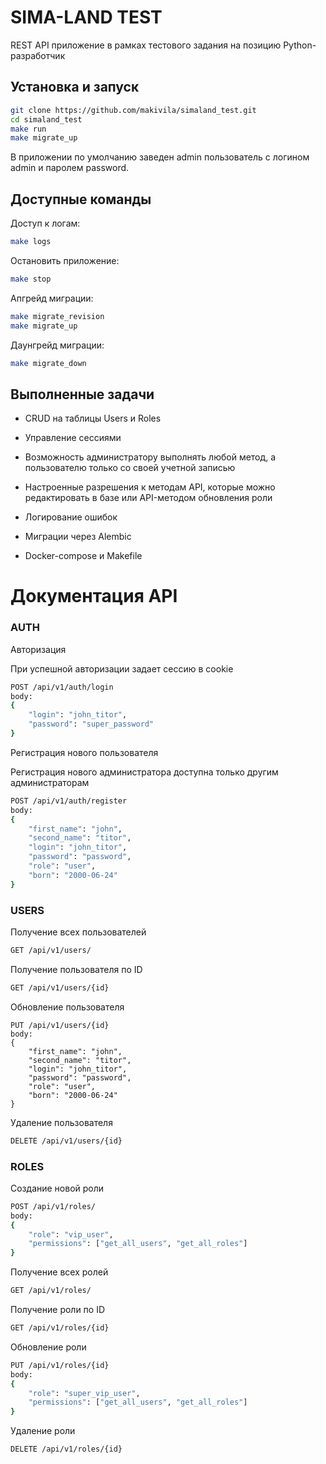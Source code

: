 # SIMA-LAND TEST
REST API приложение в рамках тестового задания на позицию Python-разработчик

## Установка и запуск

```sh
git clone https://github.com/makivila/simaland_test.git
cd simaland_test
make run
make migrate_up

```

В приложении по умолчанию заведен admin пользователь с логином admin и паролем password.

## Доступные команды
Доступ к логам:

```sh
make logs

```

Остановить приложение:

```sh
make stop

```

Апгрейд миграции:

```sh
make migrate_revision
make migrate_up

```

Даунгрейд миграции:

```sh
make migrate_down

```

## Выполненные задачи

- CRUD на таблицы Users и Roles

- Управление сессиями

- Возможность администратору выполнять любой метод, а пользователю только со своей учетной записью

- Настроенные разрешения к методам API, которые можно редактировать в базе или API-методом обновления роли

- Логирование ошибок

- Миграции через Alembic

- Docker-compose и Makefile



# Документация API


### AUTH

Авторизация

При успешной авторизации задает сессию в cookie
```sh
POST /api/v1/auth/login
body:
{
    "login": "john_titor",
    "password": "super_password"
}
```

Регистрация нового пользователя

Регистрация нового администратора доступна только другим администраторам
```sh
POST /api/v1/auth/register
body:
{
    "first_name": "john",
    "second_name": "titor",
    "login": "john_titor",
    "password": "password",
    "role": "user",
    "born": "2000-06-24"
}
```

### USERS

Получение всех пользователей
```sh
GET /api/v1/users/
```

Получение пользователя по ID
```sh
GET /api/v1/users/{id}
```

Обновление пользователя
```
PUT /api/v1/users/{id}
body:
{
    "first_name": "john",
    "second_name": "titor",
    "login": "john_titor",
    "password": "password",
    "role": "user",
    "born": "2000-06-24"
}
```

Удаление пользователя
```sh
DELETE /api/v1/users/{id}
```

### ROLES

Создание новой роли
```sh
POST /api/v1/roles/
body:
{
    "role": "vip_user",
    "permissions": ["get_all_users", "get_all_roles"]
}
```

Получение всех ролей
```sh
GET /api/v1/roles/
```

Получение роли по ID
```sh
GET /api/v1/roles/{id}
```

Обновление роли
```sh
PUT /api/v1/roles/{id}
body:
{
    "role": "super_vip_user",
    "permissions": ["get_all_users", "get_all_roles"]
}
```

Удаление роли
```sh
DELETE /api/v1/roles/{id}
```